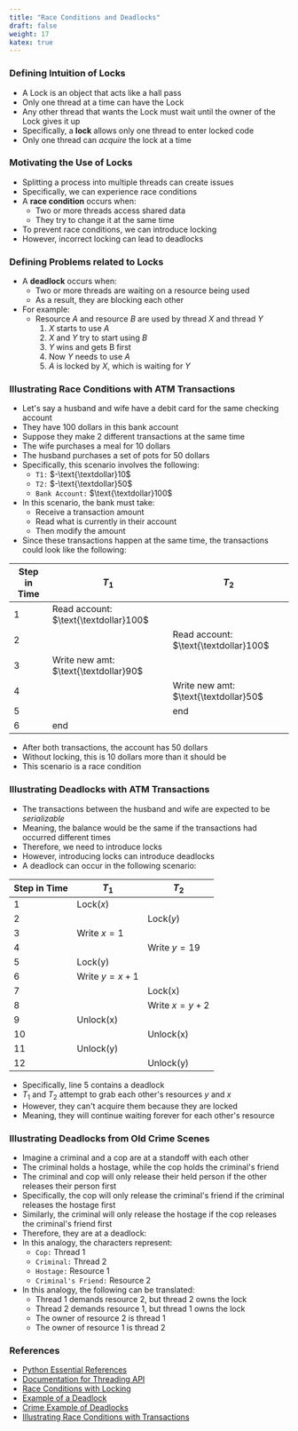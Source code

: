 ```yaml
---
title: "Race Conditions and Deadlocks"
draft: false
weight: 17
katex: true
---
```


### Defining Intuition of Locks
- A Lock is an object that acts like a hall pass
- Only one thread at a time can have the Lock
- Any other thread that wants the Lock must wait until the owner of the Lock gives it up
- Specifically, a **lock** allows only one thread to enter locked code
- Only one thread can *acquire* the lock at a time

### Motivating the Use of Locks
- Splitting a process into multiple threads can create issues
- Specifically, we can experience race conditions
- A **race condition** occurs when:
	- Two or more threads access shared data
	- They try to change it at the same time
- To prevent race conditions, we can introduce locking
- However, incorrect locking can lead to deadlocks

### Defining Problems related to Locks
- A **deadlock** occurs when:
	- Two or more threads are waiting on a resource being used
	- As a result, they are blocking each other
- For example:
	- Resource $A$ and resource $B$ are used by thread $X$ and thread $Y$
		1. $X$ starts to use $A$
		2. $X$ and $Y$ try to start using $B$
		3. $Y$ wins and gets B first
		4. Now $Y$ needs to use $A$
		5. $A$ is locked by $X$, which is waiting for $Y$

### Illustrating Race Conditions with ATM Transactions
- Let's say a husband and wife have a debit card for the same checking account
- They have $100$ dollars in this bank account
- Suppose they make $2$ different transactions at the same time
- The wife purchases a meal for $10$ dollars
- The husband purchases a set of pots for $50$ dollars
- Specifically, this scenario involves the following:
	- `T1:` $-\text{\textdollar}10$
	- `T2:` $-\text{\textdollar}50$
	- `Bank Account:` $\text{\textdollar}100$
- In this scenario, the bank must take:
	- Receive a transaction amount
	- Read what is currently in their account
	- Then modify the amount
- Since these transactions happen at the same time, the transactions could look like the following:

| Step in Time | $T_{1}$                                   | $T_{2}$                                   |
| ------------ | ----------------------------------------- | ----------------------------------------- |
| $1$          | Read account: $\text{\textdollar}100$     |                                           |
| $2$          |                                           | Read account: $\text{\textdollar}100$     |
| $3$          | Write new amt: $\text{\textdollar}90$     |                                           |
| $4$          |                                           | Write new amt: $\text{\textdollar}50$     |
| $5$          |                                           | end                                       |
| $6$          | end                                       |                                           |

- After both transactions, the account has $50$ dollars
- Without locking, this is $10$ dollars more than it should be
- This scenario is a race condition

### Illustrating Deadlocks with ATM Transactions
- The transactions between the husband and wife are expected to be *serializable*
- Meaning, the balance would be the same if the transactions had occurred different times
- Therefore, we need to introduce locks
- However, introducing locks can introduce deadlocks
- A deadlock can occur in the following scenario:

| Step in Time | $T_{1}$       | $T_{2}$       |
| ------------ | ------------- | ------------- |
| $1$          | Lock($x$)     |               |
| $2$          |               | Lock($y$)     |
| $3$          | Write $x=1$   |               |
| $4$          |               | Write $y=19$  |
| $5$          | Lock(y)       |               |
| $6$          | Write $y=x+1$ |               |
| $7$          |               | Lock(x)       |
| $8$          |               | Write $x=y+2$ |
| $9$          | Unlock(x)     |               |
| $10$         |               | Unlock(x)     |
| $11$         | Unlock(y)     |               |
| $12$         |               | Unlock(y)     |

- Specifically, line $5$ contains a deadlock
- $T_{1}$ and $T_{2}$ attempt to grab each other's resources $y$ and $x$
- However, they can't acquire them because they are locked
- Meaning, they will continue waiting forever for each other's resource

### Illustrating Deadlocks from Old Crime Scenes
- Imagine a criminal and a cop are at a standoff with each other
- The criminal holds a hostage, while the cop holds the criminal's friend
- The criminal and cop will only release their held person if the other releases their person first
- Specifically, the cop will only release the criminal's friend if the criminal releases the hostage first
- Similarly, the criminal will only release the hostage if the cop releases the criminal's friend first
- Therefore, they are at a deadlock:
- In this analogy, the characters represent:
	- `Cop:` Thread 1
	- `Criminal:` Thread 2
	- `Hostage:` Resource 1
	- `Criminal's Friend:` Resource 2
- In this analogy, the following can be translated:
	- Thread 1 demands resource 2, but thread 2 owns the lock
	- Thread 2 demands resource 1, but thread 1 owns the lock
	- The owner of resource 2 is thread 1
	- The owner of resource 1 is thread 2

### References
- [Python Essential References](http://index-of.co.uk/Python/Python%20Essential%20Reference,%20Fourth%20Edition.pdf)
- [Documentation for Threading API](https://docs.python.org/3/library/threading.html)
- [Race Conditions with Locking](https://stackoverflow.com/a/34550/12777044)
- [Example of a Deadlock](https://stackoverflow.com/a/34520/12777044)
- [Crime Example of Deadlocks](https://stackoverflow.com/a/35640575/12777044)
- [Illustrating Race Conditions with Transactions](https://stackoverflow.com/a/3130212/12777044)
